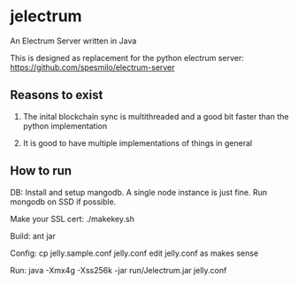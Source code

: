 jelectrum
=========

An Electrum Server written in Java

This is designed as replacement for the python electrum server:
https://github.com/spesmilo/electrum-server

Reasons to exist
----------------

1) The inital blockchain sync is multithreaded and a good bit faster than the python implementation

2) It is good to have multiple implementations of things in general


How to run
----------

DB:
Install and setup mangodb.  A single node instance is just fine.  Run mongodb on SSD if possible.

Make your SSL cert:
./makekey.sh

Build:
ant jar

Config:
cp jelly.sample.conf jelly.conf
edit jelly.conf as makes sense

Run:
java -Xmx4g -Xss256k -jar run/Jelectrum.jar jelly.conf


